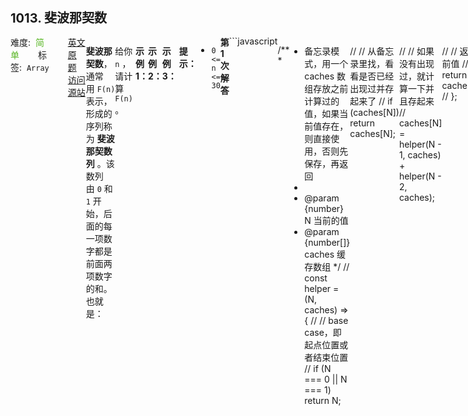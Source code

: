 <div style="font-size: 20px; margin-bottom: 15px; font-weight: bold;">1013. 斐波那契数</div>
<div style="display: flex; font-size: 14px; justify-content: space-between;"><div><span style="margin-right: 30px;">难度:&nbsp;&nbsp;<label style="color: rgb(90, 183, 38);">简单</label></span><span style="margin-right: 30px;">标签:&nbsp;&nbsp;<code>Array</code></span></div><div><span style="margin-right: 15px;"><a href="https://leetcode.com/problems/fibonacci-number/">英文原题</a></span><span><a href="https://leetcode-cn.com/problems/fibonacci-number/">访问源站</a></span></div>
<hr style="height: 1px; margin: 1em 0px;" />
<p><strong>斐波那契数</strong>，通常用 <code>F(n)</code> 表示，形成的序列称为 <strong>斐波那契数列</strong> 。该数列由 <code>0</code> 和 <code>1</code> 开始，后面的每一项数字都是前面两项数字的和。也就是：</p>

<pre>
F(0) = 0，F(1) = 1
F(n) = F(n - 1) + F(n - 2)，其中 n > 1
</pre>

<p>给你 <code>n</code> ，请计算 <code>F(n)</code> 。</p>

<p> </p>

<p><strong>示例 1：</strong></p>

<pre>
<strong>输入：</strong>2
<strong>输出：</strong>1
<strong>解释：</strong>F(2) = F(1) + F(0) = 1 + 0 = 1
</pre>

<p><strong>示例 2：</strong></p>

<pre>
<strong>输入：</strong>3
<strong>输出：</strong>2
<strong>解释：</strong>F(3) = F(2) + F(1) = 1 + 1 = 2
</pre>

<p><strong>示例 3：</strong></p>

<pre>
<strong>输入：</strong>4
<strong>输出：</strong>3
<strong>解释：</strong>F(4) = F(3) + F(2) = 2 + 1 = 3
</pre>

<p> </p>

<p><strong>提示：</strong></p>

<ul>
	<li><code>0 &lt;= n &lt;= 30</code></li>
</ul>

<hr style="height: 1px; margin: 1em 0px;" />
<strong>第1次解答</strong>
```javascript

/**
 *
 * 备忘录模式，用一个 caches 数组存放之前计算过的值，如果当前值存在，则直接使用，否则先保存，再返回
 *
 * @param {number} N 当前的值
 * @param {number[]} caches 缓存数组
 */
// const helper = (N, caches) => {
//   // base case，即起点位置或者结束位置
//   if (N === 0 || N === 1) return N;

//   // 从备忘录里找，看看是否已经出现过并存起来了
//   if (caches[N]) return caches[N];

//   // 如果没有出现过，就计算一下并且存起来
//   caches[N] = helper(N - 1, caches) + helper(N - 2, caches);

//   // 返回当前值
//   return caches[N];
// };

/**
 * @param {number} N
 * @return {number}
 * @description 备忘录模式，自顶向下
 */
// var fib = function (N) {
//   // 边界条件
//   if (N < 0) return 0;
//   // 备忘录
//   const caches = [];
//   // 返回计算结果
//   return helper(N, caches);
// };

/**
 * @param {number} N
 * @return {number}
 * @description DP模式，自底向上
 */
// var fib = function (N) {
//   // 边界条件
//   if (N < 0) return 0;
//   // 定义一个空的 DP Table
//   const dpTable = [];
//   // base case
//   dpTable[0] = 0;
//   dpTable[1] = 1;
//   // 依次往上计算
//   for (let i = 2; i <= N; i++) {
//     dpTable[i] = dpTable[i - 1] + dpTable[i - 2];
//   }
//   // 返回最顶上的结果
//   return dpTable[N];
// };

/**
 * @param {number} N
 * @return {number}
 * @description DP模式，自底向上，避免 DP Table 空间，用两个变量维护
 */
var fib = function (N) {
  // 边界条件
  if (N < 0) return 0;
  // base case
  if (N === 0 || N === 1) return N;
  // 定义两个变量，存储当前元素的前两个元素值，不再需要 DP Table 维护
  let prev = 0,
    next = 1;
  let i = 2;
  while (i <= N) {
    // 更新 prev 和 next 的值
    const temp = prev + next;
    prev = next;
    next = temp;
    i++;
  }

  return next;
};

```